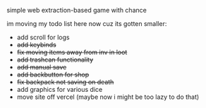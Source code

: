 simple web extraction-based game with chance

im moving my todo list here now cuz its gotten smaller:

- add scroll for logs
- ~~add keybinds~~
- ~~fix moving items away from inv in loot~~
- ~~add trashcan functionality~~
- ~~add manual save~~
- ~~add backbutton for shop~~
- ~~fix backpack not saving on death~~
- add graphics for various dice
- move site off vercel (maybe now i might be too lazy to do that)
